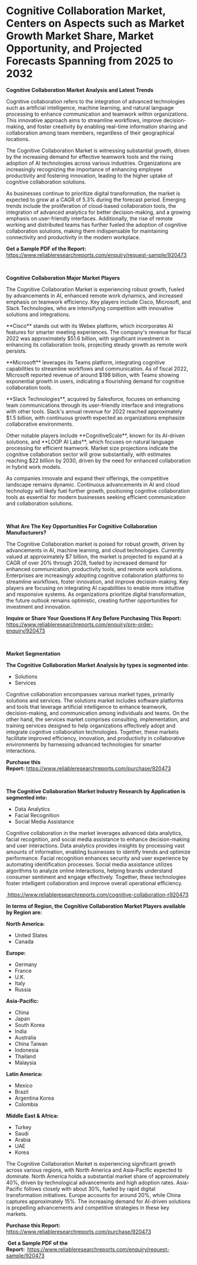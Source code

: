 <p><h1>Cognitive Collaboration Market, Centers on Aspects such as Market Growth Market Share, Market Opportunity, and Projected Forecasts Spanning from 2025 to 2032</h1></p><p><strong>Cognitive Collaboration Market Analysis and Latest Trends</strong></p>
<p><p>Cognitive collaboration refers to the integration of advanced technologies such as artificial intelligence, machine learning, and natural language processing to enhance communication and teamwork within organizations. This innovative approach aims to streamline workflows, improve decision-making, and foster creativity by enabling real-time information sharing and collaboration among team members, regardless of their geographical locations.</p><p>The Cognitive Collaboration Market is witnessing substantial growth, driven by the increasing demand for effective teamwork tools and the rising adoption of AI technologies across various industries. Organizations are increasingly recognizing the importance of enhancing employee productivity and fostering innovation, leading to the higher uptake of cognitive collaboration solutions. </p><p>As businesses continue to prioritize digital transformation, the market is expected to grow at a CAGR of 5.3% during the forecast period. Emerging trends include the proliferation of cloud-based collaboration tools, the integration of advanced analytics for better decision-making, and a growing emphasis on user-friendly interfaces. Additionally, the rise of remote working and distributed teams has further fueled the adoption of cognitive collaboration solutions, making them indispensable for maintaining connectivity and productivity in the modern workplace.</p></p>
<p><strong>Get a Sample PDF of the Report:&nbsp;</strong> <a href="https://www.reliableresearchreports.com/enquiry/request-sample/920473?utm_campaign=3512&utm_medium=2&utm_source=Github&utm_content=ia&utm_term=18042025&utm_id=cognitive-collaboration">https://www.reliableresearchreports.com/enquiry/request-sample/920473</a></p>
<p>&nbsp;</p>
<p><strong>Cognitive Collaboration Major Market Players</strong></p>
<p><p>The Cognitive Collaboration Market is experiencing robust growth, fueled by advancements in AI, enhanced remote work dynamics, and increased emphasis on teamwork efficiency. Key players include Cisco, Microsoft, and Slack Technologies, who are intensifying competition with innovative solutions and integrations.</p><p>**Cisco** stands out with its Webex platform, which incorporates AI features for smarter meeting experiences. The company's revenue for fiscal 2022 was approximately $51.6 billion, with significant investment in enhancing its collaboration tools, projecting steady growth as remote work persists.</p><p>**Microsoft** leverages its Teams platform, integrating cognitive capabilities to streamline workflows and communication. As of fiscal 2022, Microsoft reported revenue of around $198 billion, with Teams showing exponential growth in users, indicating a flourishing demand for cognitive collaboration tools.</p><p>**Slack Technologies**, acquired by Salesforce, focuses on enhancing team communications through its user-friendly interface and integrations with other tools. Slack's annual revenue for 2022 reached approximately $1.5 billion, with continuous growth expected as organizations emphasize collaborative environments.</p><p>Other notable players include **CognitiveScale**, known for its AI-driven solutions, and **LOOP AI Labs**, which focuses on natural language processing for efficient teamwork. Market size projections indicate the cognitive collaboration sector will grow substantially, with estimates reaching $22 billion by 2030, driven by the need for enhanced collaboration in hybrid work models.</p><p>As companies innovate and expand their offerings, the competitive landscape remains dynamic. Continuous advancements in AI and cloud technology will likely fuel further growth, positioning cognitive collaboration tools as essential for modern businesses seeking efficient communication and collaboration solutions.</p></p>
<p>&nbsp;</p>
<p><strong>What Are The Key Opportunities For Cognitive Collaboration Manufacturers?</strong></p>
<p><p>The Cognitive Collaboration market is poised for robust growth, driven by advancements in AI, machine learning, and cloud technologies. Currently valued at approximately $7 billion, the market is projected to expand at a CAGR of over 20% through 2028, fueled by increased demand for enhanced communication, productivity tools, and remote work solutions. Enterprises are increasingly adopting cognitive collaboration platforms to streamline workflows, foster innovation, and improve decision-making. Key players are focusing on integrating AI capabilities to enable more intuitive and responsive systems. As organizations prioritize digital transformation, the future outlook remains optimistic, creating further opportunities for investment and innovation.</p></p>
<p><strong>Inquire or Share Your Questions If Any Before Purchasing This Report:</strong> <a href="https://www.reliableresearchreports.com/enquiry/pre-order-enquiry/920473?utm_campaign=3512&utm_medium=2&utm_source=Github&utm_content=ia&utm_term=18042025&utm_id=cognitive-collaboration">https://www.reliableresearchreports.com/enquiry/pre-order-enquiry/920473</a></p>
<p>&nbsp;</p>
<p><strong>Market Segmentation</strong></p>
<p><strong>The Cognitive Collaboration Market Analysis by types is segmented into:</strong></p>
<p><ul><li>Solutions</li><li>Services</li></ul></p>
<p><p>Cognitive collaboration encompasses various market types, primarily solutions and services. The solutions market includes software platforms and tools that leverage artificial intelligence to enhance teamwork, decision-making, and communication among individuals and teams. On the other hand, the services market comprises consulting, implementation, and training services designed to help organizations effectively adopt and integrate cognitive collaboration technologies. Together, these markets facilitate improved efficiency, innovation, and productivity in collaborative environments by harnessing advanced technologies for smarter interactions.</p></p>
<p><strong>Purchase this Report:&nbsp;</strong><a href="https://www.reliableresearchreports.com/purchase/920473?utm_campaign=3512&utm_medium=2&utm_source=Github&utm_content=ia&utm_term=18042025&utm_id=cognitive-collaboration">https://www.reliableresearchreports.com/purchase/920473</a></p>
<p>&nbsp;</p>
<p><strong>The Cognitive Collaboration Market Industry Research by Application is segmented into:</strong></p>
<p><ul><li>Data Analytics</li><li>Facial Recognition</li><li>Social Media Assistance</li></ul></p>
<p><p>Cognitive collaboration in the market leverages advanced data analytics, facial recognition, and social media assistance to enhance decision-making and user interactions. Data analytics provides insights by processing vast amounts of information, enabling businesses to identify trends and optimize performance. Facial recognition enhances security and user experience by automating identification processes. Social media assistance utilizes algorithms to analyze online interactions, helping brands understand consumer sentiment and engage effectively. Together, these technologies foster intelligent collaboration and improve overall operational efficiency.</p></p>
<p><a href="https://www.reliableresearchreports.com/cognitive-collaboration-r920473?utm_campaign=3512&utm_medium=2&utm_source=Github&utm_content=ia&utm_term=18042025&utm_id=cognitive-collaboration">&nbsp;https://www.reliableresearchreports.com/cognitive-collaboration-r920473</a></p>
<p><strong>In terms of Region, the Cognitive Collaboration Market Players available by Region are:</strong></p>
<p>
    <p> <strong> North America: </strong>
        <ul>
            <li>United States</li>
            <li>Canada</li>
        </ul>
        </p> 
    <p> <strong> Europe: </strong>
        <ul>
            <li>Germany</li>
            <li>France</li>
            <li>U.K.</li>
            <li>Italy</li>
            <li>Russia</li>
        </ul>
        </p> 
    <p> <strong> Asia-Pacific: </strong>
        <ul>
            <li>China</li>
            <li>Japan</li>
            <li>South Korea</li>
            <li>India</li>
            <li>Australia</li>
            <li>China Taiwan</li>
            <li>Indonesia</li>
            <li>Thailand</li>
            <li>Malaysia</li>
        </ul>
        </p> 
    <p> <strong> Latin America: </strong>
        <ul>
            <li>Mexico</li>
            <li>Brazil</li>
            <li>Argentina Korea</li>
            <li>Colombia</li>
        </ul>
        </p> 
    <p> <strong> Middle East & Africa: </strong>
        <ul>
            <li>Turkey</li>
            <li>Saudi</li>
            <li>Arabia</li>
            <li>UAE</li>
            <li>Korea</li>
        </ul>
    </p>
    </p>
<p><p>The Cognitive Collaboration Market is experiencing significant growth across various regions, with North America and Asia-Pacific expected to dominate. North America holds a substantial market share of approximately 40%, driven by technological advancements and high adoption rates. Asia-Pacific follows closely with about 30%, fueled by rapid digital transformation initiatives. Europe accounts for around 20%, while China captures approximately 15%. The increasing demand for AI-driven solutions is propelling advancements and competitive strategies in these key markets.</p></p>
<p><strong>Purchase this Report: </strong><a href="https://www.reliableresearchreports.com/purchase/920473?utm_campaign=3512&utm_medium=2&utm_source=Github&utm_content=ia&utm_term=18042025&utm_id=cognitive-collaboration">https://www.reliableresearchreports.com/purchase/920473</a></p>
<p>&nbsp;<strong>Get a Sample PDF of the Report:&nbsp;&nbsp;</strong><a href="https://www.reliableresearchreports.com/enquiry/request-sample/920473?utm_campaign=3512&utm_medium=2&utm_source=Github&utm_content=ia&utm_term=18042025&utm_id=cognitive-collaboration">https://www.reliableresearchreports.com/enquiry/request-sample/920473</a></p>
<p><strong></strong></p>
<p><p></p><p></p><p></p></p>